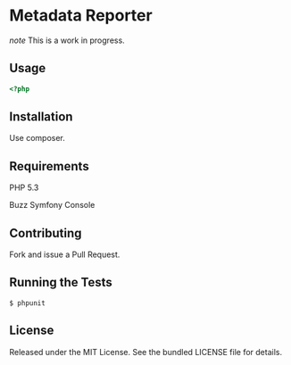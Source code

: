 Metadata Reporter
=================

*note*
This is a work in progress.

## Usage

```php
<?php


```


## Installation

Use composer.

## Requirements

PHP 5.3

Buzz
Symfony Console

## Contributing

Fork and issue a Pull Request.

## Running the Tests

```
$ phpunit
```

## License

Released under the MIT License. See the bundled LICENSE file for details.
